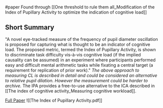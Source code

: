#paper
Found through [[One threshold to rule them all_Modification of the Index of Pupillary Activity to optimize the indication of cognitive load]]

## Short Summary ##
"A novel eye-tracked measure of the frequency of pupil diameter oscillation is proposed for capturing what is thought to be an indicator of cognitive load. The proposed metric, termed the Index of Pupillary Activity, is shown to discriminate task difficulty vis-à-vis cognitive load (if the implied causality can be assumed) in an experiment where participants performed easy and difficult mental arithmetic tasks while fixating a central target (a requirement for replication of prior work)."
*The above approach to measuring CL is described in detail and could be considered an alternative to relative pupil dilation. However the measurement could be harder to archive.*
The IPA provides a free-to-use alternative to the ICA described in [[The index of cognitive activity_Measuring cognitive workload]].

[Full Paper](https://dl.acm.org/doi/10.1145/3173574.3173856) ![[The Index of Pupillary Activity.pdf]]